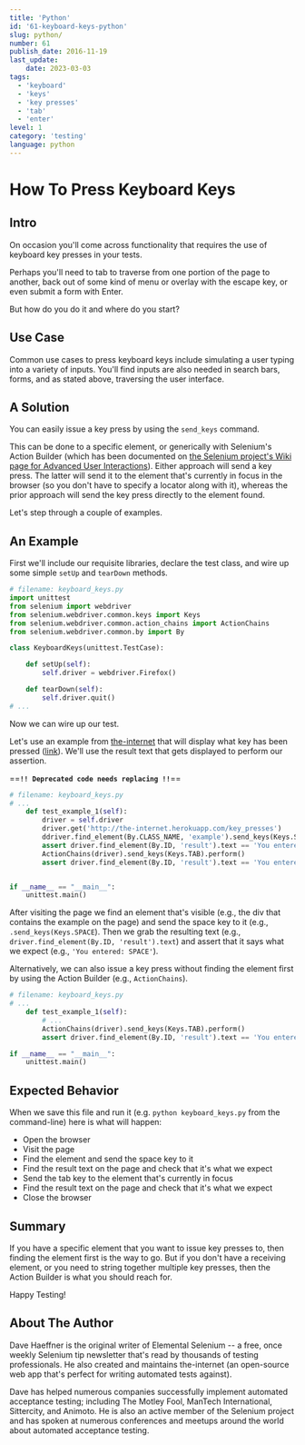 ```yaml
---
title: 'Python'
id: '61-keyboard-keys-python'
slug: python/
number: 61
publish_date: 2016-11-19
last_update:
    date: 2023-03-03
tags:
  - 'keyboard'
  - 'keys'
  - 'key presses'
  - 'tab'
  - 'enter'
level: 1
category: 'testing'
language: python
---
```


# How To Press Keyboard Keys

## Intro

On occasion you'll come across functionality that requires the use of keyboard key presses in your tests.

Perhaps you'll need to tab to traverse from one portion of the page to another, back out of some kind of menu or overlay with the escape key, or even submit a form with Enter.

But how do you do it and where do you start?

## Use Case

Common use cases to press keyboard keys include simulating a user typing into a variety of inputs. You'll find inputs are also needed in search bars, forms, and as stated above, traversing the user interface.

## A Solution

You can easily issue a key press by using the `send_keys` command.

This can be done to a specific element, or generically with Selenium's Action Builder (which has been documented on [the Selenium project's Wiki page for Advanced User Interactions](https://github.com/SeleniumHQ/selenium/wiki/Advanced-User-Interactions)). Either approach will send a key press. The latter will send it to the element that's currently in focus in the browser (so you don't have to specify a locator along with it), whereas the prior approach will send the key press directly to the element found.

Let's step through a couple of examples.

## An Example

First we'll include our requisite libraries, declare the test class, and wire up some simple `setUp` and `tearDown` methods.

```python
# filename: keyboard_keys.py
import unittest
from selenium import webdriver
from selenium.webdriver.common.keys import Keys
from selenium.webdriver.common.action_chains import ActionChains
from selenium.webdriver.common.by import By

class KeyboardKeys(unittest.TestCase):

    def setUp(self):
        self.driver = webdriver.Firefox()

    def tearDown(self):
        self.driver.quit()
# ...
```

Now we can wire up our test.

Let's use an example from [the-internet](https://github.com/tourdedave/the-internet) that will display what key has been pressed ([link](http://the-internet.herokuapp.com/key_presses)). We'll use the result text that gets displayed to perform our assertion.

==**`!! Deprecated code needs replacing !!`**==

```python
# filename: keyboard_keys.py
# ...
    def test_example_1(self):
        driver = self.driver
        driver.get('http://the-internet.herokuapp.com/key_presses')
        ddriver.find_element(By.CLASS_NAME, 'example').send_keys(Keys.SPACE)
        assert driver.find_element(By.ID, 'result').text == 'You entered: SPACE'
        ActionChains(driver).send_keys(Keys.TAB).perform()
        assert driver.find_element(By.ID, 'result').text == 'You entered: TAB'


if __name__ == "__main__":
    unittest.main()
```

After visiting the page we find an element that's visible (e.g., the div that contains the example on the page) and send the space key to it (e.g., `.send_keys(Keys.SPACE`). Then we grab the resulting text (e.g., `driver.find_element(By.ID, 'result').text`) and assert that it says what we expect (e.g., `'You entered: SPACE'`).

Alternatively, we can also issue a key press without finding the element first by using the Action Builder (e.g., `ActionChains`).

```python
# filename: keyboard_keys.py
# ...
    def test_example_1(self):
        # ...
        ActionChains(driver).send_keys(Keys.TAB).perform()
        assert driver.find_element(By.ID, 'result').text == 'You entered: TAB'

if __name__ == "__main__":
    unittest.main()
```

## Expected Behavior

When we save this file and run it (e.g. `python keyboard_keys.py` from the command-line) here is what will happen:

+ Open the browser
+ Visit the page
+ Find the element and send the space key to it
+ Find the result text on the page and check that it's what we expect
+ Send the tab key to the element that's currently in focus
+ Find the result text on the page and check that it's what we expect
+ Close the browser

## Summary

If you have a specific element that you want to issue key presses to, then finding the element first is the way to go. But if you don't have a receiving element, or you need to string together multiple key presses, then the Action Builder is what you should reach for.

Happy Testing!

## About The Author

Dave Haeffner is the original writer of Elemental Selenium -- a free, once weekly Selenium tip newsletter that's read by thousands of testing professionals. He also created and maintains the-internet (an open-source web app that's perfect for writing automated tests against).

Dave has helped numerous companies successfully implement automated acceptance testing; including The Motley Fool, ManTech International, Sittercity, and Animoto. He is also an active member of the Selenium project and has spoken at numerous conferences and meetups around the world about automated acceptance testing.



